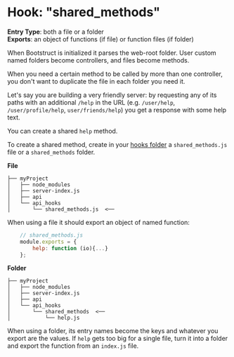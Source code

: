Hook: "shared_methods"
======================
**Entry Type**: both a file or a folder  
**Exports**: an object of functions (if file) or function files (if folder)

When Bootstruct is initialized it parses the web-root folder. User custom named folders become controllers, and files become methods.

When you need a certain method to be called by more than one controller, you don't want to duplicate the file in each folder you need it.

Let's say you are building a very friendly server: by requesting any of its paths with an additional `/help` in the URL (e.g. `/user/help`, `/user/profile/help`, `user/friends/help`) you get a response with some help text.

You can create a shared `help` method.

To create a shared method, create in your [hooks folder](https://github.com/taitulism/Bootstruct/blob/master/Docs/Hooks.md) a `shared_methods.js` file or a `shared_methods` folder.

**File**  
```
├── myProject
│   ├── node_modules
│   ├── server-index.js
│   ├── api
│   └── api_hooks
│       └── shared_methods.js  <──
```
When using a file it should export an object of named function:
```js
	// shared_methods.js
	module.exports = {
		help: function (io){...}
	};
```

**Folder**  
```
├── myProject
│   ├── node_modules
│   ├── server-index.js
│   ├── api
│   └── api_hooks
│       └── shared_methods  <──
│           └── help.js
```
When using a folder, its entry names become the keys and whatever you export are the values. If `help` gets too big for a single file, turn it into a folder and export the function from an `index.js` file.
